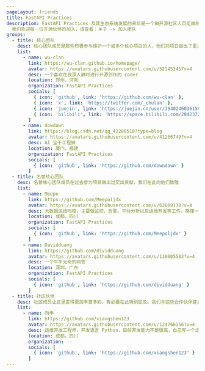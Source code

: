 ```yaml
---
pageLayout: friends
title: FastAPI Practices
description: FastAPI Practices 及其生态系统发展的背后是一个由开源社区人员组成的团队，我们对团队中的任何成员以及所有的关注者都致以崇高的敬意；
  我们欢迎每一位开源伙伴的加入，请查看：关于 -> 加入团队
groups:
  - title: 核心团队
    desc: 核心团队成员是那些积极参与维护一个或多个核心项目的人，他们对项目做出了重大贡献
    list:
      - name: wu-clan
        link: https://wu-clan.github.io/homepage/
        avatar: https://avatars.githubusercontent.com/u/52145145?v=4
        desc: 一个喜欢在夜深人静时进行开源创作的 coder
        location: 郑州，河南
        organization: FastAPI Practices
        socials: [
          { icon: 'github', link: 'https://github.com/wu-clan' },
          { icon: 'x', link: 'https://twitter.com/_chulan' },
          { icon: 'juejin', link: 'https://juejin.cn/user/3940246036158974' },
          { icon: 'bilibili', link: 'https://space.bilibili.com/284237214' }
        ]
      - name: dowdawn
        link: https://blog.csdn.net/qq_42280510?type=blog
        avatar: https://avatars.githubusercontent.com/u/41266749?v=4
        desc: AI 全干工程狮
        location: 厦门，福建
        organization: FastAPI Practices
        socials: [
          { icon: 'github', link: 'https://github.com/downdawn' }
        ]
  - title: 名誉核心团队
    desc: 名誉核心团队成员在过去曾为项目做出过突出贡献，我们在此向他们致敬
    list:
      - name: Meepo
        link: https://github.com/Meepoljdx
        avatar: https://avatars.githubusercontent.com/u/63089130?v=4
        desc: 大数据运维吗喽，主要做监控、告警、平台分析以及运维开发等工作，略懂一些 Go 和 Python
        location: 成都，四川
        organization: FastAPI Practices
        socials: [
          { icon: 'github', link: 'https://github.com/Meepoljdx' }
        ]
      - name: Davidduang
        link: https://github.com/dividduang
        avatar: https://avatars.githubusercontent.com/u/110005582?v=4
        desc: 一个平平无奇的网管
        location: 深圳，广东
        organization: FastAPI Practices
        socials: [
          { icon: 'github', link: 'https://github.com/dividduang' }
        ]
  - title: 社区伙伴
    desc: 社区成员让这里变得更加丰富多彩，有必要在此特别提及。我们与这些合作伙伴建立了更加亲密的关系，经常与他们就即将到来的功能和新闻展开协作
    list:
      - name: 向申
        link: https://github.com/xiangshen123
        avatar: https://avatars.githubusercontent.com/u/124766156?v=4
        desc: 运维开发工程师，开发语言 Python，目前开发能力不是很高，自己写一个运维平台
        location: 成都，四川
        organization: --
        socials: [
          { icon: 'github', link: 'https://github.com/xiangshen123' }
        ]
---
```

